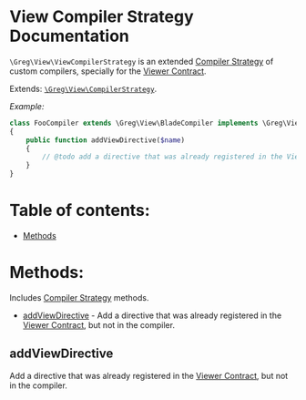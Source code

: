 # View Compiler Strategy Documentation

`\Greg\View\ViewCompilerStrategy` is an extended [Compiler Strategy](CompilerStrategy.md) of custom compilers, specially for the [Viewer Contract](ViewerContract.md).

Extends: [`\Greg\View\CompilerStrategy`](CompilerStrategy.md).

_Example:_

```php
class FooCompiler extends \Greg\View\BladeCompiler implements \Greg\View\ViewCompilerStrategy
{
    public function addViewDirective($name)
    {
        // @todo add a directive that was already registered in the Viewer.
    }
}
```

# Table of contents:

* [Methods](#methods)

# Methods:

Includes [Compiler Strategy](CompilerStrategy.md) methods.

* [addViewDirective](#addviewdirective) - Add a directive that was already registered in the [Viewer Contract](ViewerContract.md), but not in the compiler.

## addViewDirective

Add a directive that was already registered in the [Viewer Contract](ViewerContract.md), but not in the compiler.
